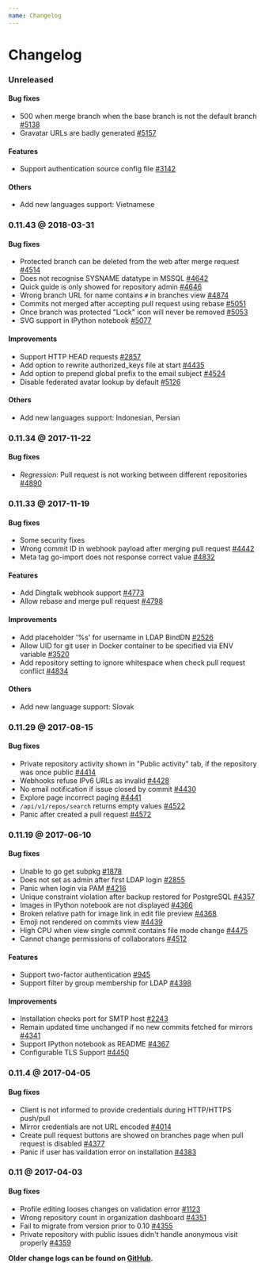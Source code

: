 ```yaml
---
name: Changelog
---
```


# Changelog

### Unreleased

#### Bug fixes

- 500 when merge branch when the base branch is not the default branch [#5138](https://github.com/gogits/gogs/issues/5138)
- Gravatar URLs are badly generated [#5157](https://github.com/gogits/gogs/issues/5157)

#### Features

- Support authentication source config file [#3142](https://github.com/gogits/gogs/issues/3142)

#### Others

- Add new languages support: Vietnamese

### 0.11.43 @ 2018-03-31

#### Bug fixes

- Protected branch can be deleted from the web after merge request [#4514](https://github.com/gogits/gogs/issues/4514)
- Does not recognise SYSNAME datatype in MSSQL [#4642](https://github.com/gogits/gogs/issues/4642)
- Quick guide is only showed for repository admin [#4646](https://github.com/gogits/gogs/issues/4646)
- Wrong branch URL for name contains `#` in branches view [#4874](https://github.com/gogits/gogs/issues/4874)
- Commits not merged after accepting pull request using rebase [#5051](https://github.com/gogits/gogs/issues/5051)
- Once branch was protected "Lock" icon will never be removed [#5053](https://github.com/gogits/gogs/issues/5053)
- SVG support in IPython notebook [#5077](https://github.com/gogits/gogs/issues/5077)

#### Improvements

- Support HTTP HEAD requests [#2857](https://github.com/gogits/gogs/issues/2857)
- Add option to rewrite authorized_keys file at start [#4435](https://github.com/gogits/gogs/issues/4435)
- Add option to prepend global prefix to the email subject [#4524](https://github.com/gogits/gogs/issues/4524)
- Disable federated avatar lookup by default [#5126](https://github.com/gogits/gogs/pull/5126)

#### Others

- Add new languages support: Indonesian, Persian 

### 0.11.34 @ 2017-11-22

#### Bug fixes

- *Regression*: Pull request is not working between different repositories [#4890](https://github.com/gogits/gogs/issues/4890)

### 0.11.33 @ 2017-11-19

#### Bug fixes

- Some security fixes
- Wrong commit ID in webhook payload after merging pull request [#4442](https://github.com/gogits/gogs/issues/4442)
- Meta tag go-import does not response correct value [#4832](https://github.com/gogits/gogs/issues/4832)

#### Features

- Add Dingtalk webhook support [#4773](https://github.com/gogits/gogs/pull/4773)
- Allow rebase and merge pull request [#4798](https://github.com/gogits/gogs/issues/4798)

#### Improvements

- Add placeholder '%s' for username in LDAP BindDN [#2526](https://github.com/gogits/gogs/issues/2526)
- Allow UID for git user in Docker container to be specified via ENV variable [#3520](https://github.com/gogits/gogs/issues/3520)
- Add repository setting to ignore whitespace when check pull request conflict [#4834](https://github.com/gogits/gogs/issues/4834)

#### Others

- Add new language support: Slovak

### 0.11.29 @ 2017-08-15

#### Bug fixes

- Private repository activity shown in "Public activity" tab, if the repository was once public [#4414](https://github.com/gogits/gogs/issues/4414)
- Webhooks refuse IPv6 URLs as invalid [#4428](https://github.com/gogits/gogs/issues/4428)
- No email notification if issue closed by commit [#4430](https://github.com/gogits/gogs/issues/4430)
- Explore page incorrect paging [#4441](https://github.com/gogits/gogs/issues/4441)
- `/api/v1/repos/search` returns empty values [#4522](https://github.com/gogits/gogs/issues/4522)
- Panic after created a pull request [#4572](https://github.com/gogits/gogs/issues/4572)

### 0.11.19 @ 2017-06-10

#### Bug fixes

- Unable to go get subpkg [#1878](https://github.com/gogits/gogs/issues/1878)
- Does not set as admin after first LDAP login [#2855](https://github.com/gogits/gogs/issues/2855)
- Panic when login via PAM [#4216](https://github.com/gogits/gogs/issues/4216)
- Unique constraint violation after backup restored for PostgreSQL [#4357](https://github.com/gogits/gogs/issues/4357)
- Images in IPython notebook are not displayed [#4366](https://github.com/gogits/gogs/issues/4366)
- Broken relative path for image link in edit file preview [#4368](https://github.com/gogits/gogs/issues/4368)
- Emoji not rendered on commits view [#4439](https://github.com/gogits/gogs/issues/4439)
- High CPU when view single commit contains file mode change [#4475](https://github.com/gogits/gogs/issues/4475)
- Cannot change permissions of collaborators [#4512](https://github.com/gogits/gogs/issues/4512)

#### Features

- Support two-factor authentication [#945](https://github.com/gogits/gogs/issues/945)
- Support filter by group membership for LDAP [#4398](https://github.com/gogits/gogs/pull/4398)

#### Improvements

- Installation checks port for SMTP host [#2243](https://github.com/gogits/gogs/issues/2243)
- Remain updated time unchanged if no new commits fetched for mirrors [#4341](https://github.com/gogits/gogs/issues/4341)
- Support IPython notebook as README [#4367](https://github.com/gogits/gogs/issues/4367)
- Configurable TLS Support [#4450](https://github.com/gogits/gogs/issues/4450)

### 0.11.4 @ 2017-04-05

#### Bug fixes

- Client is not informed to provide credentials during HTTP/HTTPS push/pull
- Mirror credentials are not URL encoded [#4014](https://github.com/gogits/gogs/issues/4014)
- Create pull request buttons are showed on branches page when pull request is disabled [#4377](https://github.com/gogits/gogs/issues/4377)
- Panic if user has vaildation error on installation [#4383](https://github.com/gogits/gogs/issues/4383)

### 0.11 @ 2017-04-03

#### Bug fixes

- Profile editing looses changes on validation error [#1123](https://github.com/gogits/gogs/issues/1123)
- Wrong repository count in organization dashboard [#4351](https://github.com/gogits/gogs/issues/4351)
- Fail to migrate from version prior to 0.10 [#4355](https://github.com/gogits/gogs/issues/4355)
- Private repository with public issues didn't handle anonymous visit properly [#4359](https://github.com/gogits/gogs/issues/4359)

**Older change logs can be found on [GitHub](https://github.com/gogits/gogs/releases?after=v0.11).**
